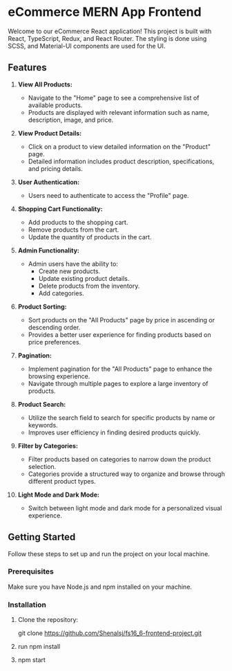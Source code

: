 # eCommerce MERN App Frontend

Welcome to our eCommerce React application! This project is built with React, TypeScript, Redux, and React Router. The styling is done using SCSS, and Material-UI components are used for the UI.

## Features

1. **View All Products:**
   - Navigate to the "Home" page to see a comprehensive list of available products.
   - Products are displayed with relevant information such as name, description, image, and price.

2. **View Product Details:**
   - Click on a product to view detailed information on the "Product" page.
   - Detailed information includes product description, specifications, and pricing details.

3. **User Authentication:**
   - Users need to authenticate to access the "Profile" page.
   
4. **Shopping Cart Functionality:**
   - Add products to the shopping cart.
   - Remove products from the cart.
   - Update the quantity of products in the cart.

5. **Admin Functionality:**
   - Admin users have the ability to:
     - Create new products.
     - Update existing product details.
     - Delete products from the inventory.
     - Add categories.

6. **Product Sorting:**
   - Sort products on the "All Products" page by price in ascending or descending order.
   - Provides a better user experience for finding products based on price preferences.

7. **Pagination:**
   - Implement pagination for the "All Products" page to enhance the browsing experience.
   - Navigate through multiple pages to explore a large inventory of products.

8. **Product Search:**
   - Utilize the search field to search for specific products by name or keywords.
   - Improves user efficiency in finding desired products quickly.

9. **Filter by Categories:**
   - Filter products based on categories to narrow down the product selection.
   - Categories provide a structured way to organize and browse through different product types.

10. **Light Mode and Dark Mode:**
    - Switch between light mode and dark mode for a personalized visual experience.
    

## Getting Started

Follow these steps to set up and run the project on your local machine.

### Prerequisites

Make sure you have Node.js and npm installed on your machine.

### Installation

1. Clone the repository:
  
   git clone https://github.com/Shenalsj/fs16_6-frontend-project.git

2. run npm install

3. npm start
  


   
